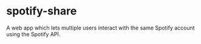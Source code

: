 # spotify-share
A web app which lets multiple users interact with the same Spotify account using the Spotify API.
